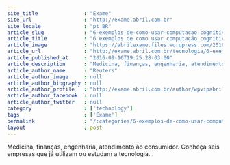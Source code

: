 ```yaml
---
site_title               : "Exame"
site_url                 : "http://exame.abril.com.br"
site_locale              : "pt_BR"
article_slug             : "6-exemplos-de-como-usar-computacao-cognitiva"
article_title            : "6 exemplos de como usar computação cognitiva"
article_image            : "https://abrilexame.files.wordpress.com/2016/10/original_exame_ibm_810x455.jpg?quality=70&strip=all&w=810"
article_url              : "http://exame.abril.com.br/tecnologia/6-exemplos-de-como-usar-computacao-cognitiva/"
article_published_at     : "2016-09-16T19:25:28-03:00"
article_description      : "Medicina, finanças, engenharia, atendimento ao consumidor. Conheça seis empresas que já utilizam ou estudam a tecnologia..."
article_author_name      : "Reuters"
article_author_image     : null
article_author_biography : null
article_author_profile   : "http://exame.abril.com.br/author/wpvipabril/"
article_author_facebook  : null
article_author_twitter   : null
category                 : ['technology']
tags                     : ['Exame']
permalink                : "/:categories/6-exemplos-de-como-usar-computacao-cognitiva/"
layout                   : post
---
```


Medicina, finanças, engenharia, atendimento ao consumidor. Conheça seis empresas que já utilizam ou estudam a tecnologia...
